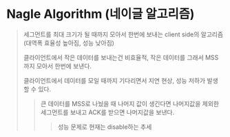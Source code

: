 # Nagle Algorithm (네이글 알고리즘)

> 세그먼트를 최대 크기가 될 때까지 모아서 한번에 보내는 client side의 알고리즘 (대역폭 효율성 높아짐, 성능 낮아짐)
>
> 클라이언트에서 작은 데이터를 보내는건 비효율적, 작은 데이터를 그래서 MSS까지 모아서 한번에 보낸다.
>
> 클라이언트에서 데이터를 모일 때까지 기다리면서 지연 현상, 성능 저하가 발생할 수 있다.
>
> > 큰 데이터를 MSS로 나눴을 때 나머지 값이 생긴다면 나머지값을 제외한 세그먼트를 보내고 ACK를 받으면 나머지값을 보낸다.
> >
> > > 성능 문제로 현재는 disable하는 추세
